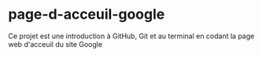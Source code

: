 # page-d-acceuil-google

Ce projet est une introduction à GitHub, Git et au terminal en codant la page web d'acceuil du site Google

